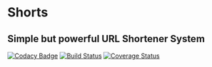 # Shorts

## Simple but powerful URL Shortener System

[![Codacy Badge](https://api.codacy.com/project/badge/Grade/5ccabd14091a425c948da4e55ebd7784)](https://www.codacy.com/app/mematheuslc/shorts?utm_source=github.com&utm_medium=referral&utm_content=matheuslc/shorts&utm_campaign=badger)
[![Build Status](https://travis-ci.org/matheuslc/shorts.svg?branch=master)](https://travis-ci.org/matheuslc/shorts)
[![Coverage Status](https://coveralls.io/repos/github/matheuslc/shorts/badge.svg?branch=master)](https://coveralls.io/github/matheuslc/shorts?branch=master)
